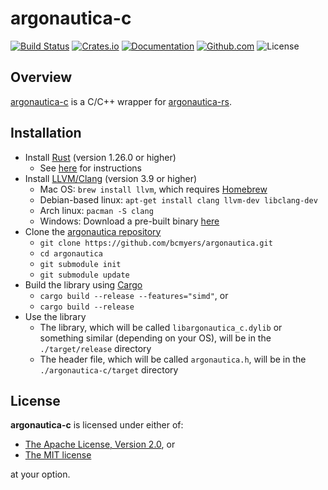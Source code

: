 # argonautica-c

[![Build Status](https://travis-ci.org/bcmyers/argonautica.svg?branch=master)](https://travis-ci.org/bcmyers/argonautica)
[![Crates.io](https://img.shields.io/crates/v/argonautica-c.svg)](https://crates.io/crates/argonautica-c)
[![Documentation](https://docs.rs/argonautica-c/badge.svg)](https://docs.rs/argonautica-c/)
[![Github.com](https://img.shields.io/badge/github-bcmyers%2Fargonautica-blue.svg)](http://www.github.com/bcmyers/argonautica)
![License](https://img.shields.io/crates/l/argonautica-c.svg)

## Overview

[argonautica-c](https://github.com/bcmyers/argonautica/tree/master/argonautica-c)
is a C/C++ wrapper for
[argonautica-rs](https://github.com/bcmyers/argonautica/tree/master/argonautica-rs).

## Installation

* Install [Rust](https://www.rust-lang.org/en-US/) (version 1.26.0 or higher)
    * See [here](https://rustup.rs/) for instructions
* Install [LLVM/Clang](https://llvm.org/) (version 3.9 or higher)
    * Mac OS: `brew install llvm`, which requires [Homebrew](https://brew.sh/)
    * Debian-based linux: `apt-get install clang llvm-dev libclang-dev`
    * Arch linux: `pacman -S clang`
    * Windows: Download a pre-built binary [here](http://releases.llvm.org/download.html)
* Clone the [argonautica repository](https://github.com/bcmyers/argonautica)
    * `git clone https://github.com/bcmyers/argonautica.git`
    * `cd argonautica`
    * `git submodule init`
    * `git submodule update`
* Build the library using [Cargo](https://github.com/rust-lang/cargo)
    * `cargo build --release --features="simd"`, or
    * `cargo build --release`
* Use the library
    * The library, which will be called `libargonautica_c.dylib` or something similar (depending on your OS), will be in the `./target/release` directory
    * The header file, which will be called `argonautica.h`, will be in the `./argonautica-c/target` directory

## License

<b>argonautica-c</b> is licensed under either of:
* [The Apache License, Version 2.0](http://www.apache.org/licenses/LICENSE-2.0), or
* [The MIT license](http://opensource.org/licenses/MIT)

at your option.
